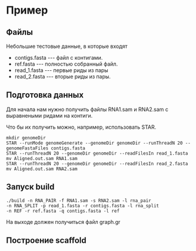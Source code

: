 # Пример
## Файлы
Небольшие тестовые данные, в которые входят 
  * contigs.fasta --- файл с контигами. 
  * ref.fasta  ---  полностью собранный файл.
  * read_1.fasta --- первые риды из пары
  * read_2.fasta --- вторые риды из пары. 

## Подготовка данных
Для начала нам нужно получить файлы RNA1.sam и RNA2.sam с выравнеными 
ридами на контиги. 

Что бы их получить можно, например, использовать STAR. 
    
    mkdir genomeDir
    STAR --runMode genomeGenerate --genomeDir genomeDir --runThreadN 20 --genomeFastaFiles contigs.fasta
    STAR --runThreadN 20 --genomeDir genomeDir --readFilesIn read_1.fasta
    mv Aligned.out.sam RNA1.sam
    STAR --runThreadN 20 --genomeDir genomeDir --readFilesIn read_2.fasta
    mv Aligned.out.sam RNA2.sam
    
    
## Запуск build

   
    ./build -n RNA_PAIR -f RNA1.sam -s RNA2.sam -l rna_pair 
    -n RNA_SPLIT -p read_1.fasta -r contigs.fasta -l rna_split
    -n REF -r ref.fasta -q contigs.fasta -l ref
     
     
На выходе должен получиться файл graph.gr

## Построение scaffold

      

